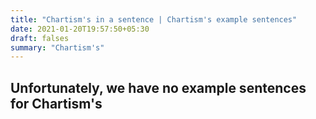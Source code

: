 ```yaml
---
title: "Chartism's in a sentence | Chartism's example sentences"
date: 2021-01-20T19:57:50+05:30
draft: falses
summary: "Chartism's"
---
```

## Unfortunately, we have no example sentences for Chartism's                 
